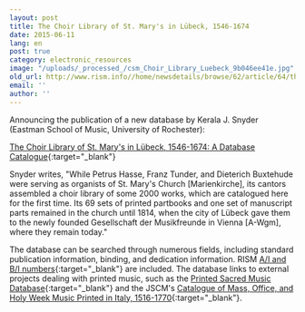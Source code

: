 ```yaml
---
layout: post
title: The Choir Library of St. Mary's in Lübeck, 1546-1674
date: 2015-06-11
lang: en
post: true
category: electronic_resources
image: "/uploads/_processed_/csm_Choir_Library_Luebeck_9b046ee41e.jpg"
old_url: http://www.rism.info//home/newsdetails/browse/62/article/64/the-choir-library-of-st-marys-in-luebeck-1546-1674.html
email: ''
author: ''
---
```



Announcing the publication of a new database by Kerala J. Snyder (Eastman School of Music, University of Rochester):

[The Choir Library of St. Mary's in Lübeck, 1546-1674: A Database Catalogue](http://goart-vas-1.it.gu.se/webgoart/goart/Snyder.php){:target="_blank"}

Snyder writes, "While Petrus Hasse, Franz Tunder, and Dieterich Buxtehude were serving as organists of St. Mary's Church [Marienkirche], its cantors assembled a choir library of some 2000 works, which are catalogued here for the first time. Its 69 sets of printed partbooks and one set of manuscript parts remained in the church until 1814, when the city of Lübeck gave them to the newly founded Gesellschaft der Musikfreunde in Vienna [A-Wgm], where they remain today."

The database can be searched through numerous fields, including standard publication information, binding, and dedication information. RISM [A/I and B/I numbers](https://opac.rism.info/search?View=rism&siglum=A-Wgm){:target="_blank"} are included. The database links to external projects dealing with printed music, such as the [Printed Sacred Music Database](http://www.printed-sacred-music.org/){:target="_blank"} and the JSCM's [Catalogue of Mass, Office, and Holy Week Music Printed in Italy, 1516-1770](http://sscm-jscm.org/instrumenta/instrumenta-volumes/instrumenta-volume-2/){:target="_blank"}.





<script type="text/javascript">var switchTo5x=true;</script><script type="text/javascript" src="http://w.sharethis.com/button/buttons.js"></script><script type="text/javascript">stLight.options({publisher: "9b601438-1ce1-49d8-bfd7-9cff5df54c17", doNotHash: false, doNotCopy: false, hashAddressBar: false});</script>
